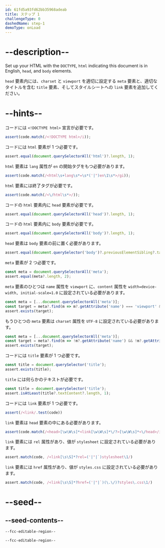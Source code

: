 ```yaml
---
id: 61fd5a93fd62bb35968adeab
title: ステップ 1
challengeType: 0
dashedName: step-1
demoType: onLoad
---
```


# --description--

Set up your HTML with the `DOCTYPE`, `html` indicating this document is in English, `head`, and `body` elements.

`head` 要素内には、`charset` と `viewport` を適切に設定する `meta` 要素と、適切なタイトルを含む `title` 要素、そしてスタイルシートへの `link` 要素を追加してください。

# --hints--

コードには `<!DOCTYPE html>` 宣言が必要です。

```js
assert(code.match(/<!DOCTYPE html>/i));
```

コードには `html` 要素が 1 つ必要です。

```js
assert.equal(document.querySelectorAll('html')?.length, 1);
```

`html` 要素は `lang` 属性が `en` の開始タグをもつ必要があります。

```js
assert(code.match(/<html\s+lang\s*=\s*('|")en\1\s*>/gi));
```

`html` 要素には終了タグが必要です。

```js
assert(code.match(/<\/html\s*>/));
```

コードの `html` 要素内に `head` 要素が必要です。

```js
assert.equal(document.querySelectorAll('head')?.length, 1);
```

コードの `html` 要素内に `body` 要素が必要です。

```js
assert.equal(document.querySelectorAll('body')?.length, 1);
```

`head` 要素は `body` 要素の前に置く必要があります。

```js
assert.equal(document.querySelector('body')?.previousElementSibling?.tagName, 'HEAD');
```

`meta` 要素が 2 つ必要です。

```js
const meta = document.querySelectorAll('meta');
assert.equal(meta?.length, 2);
```

`meta` 要素のひとつは `name` 属性を `viewport` に、`content` 属性を `width=device-width, initial-scale=1.0` に設定されている必要があります。

```js
const meta = [...document.querySelectorAll('meta')];
const target = meta?.find(m => m?.getAttribute('name') === 'viewport' && m?.getAttribute('content') === 'width=device-width, initial-scale=1.0' && !m?.getAttribute('charset'));
assert.exists(target);
```

もうひとつの `meta` 要素は `charset` 属性を `UTF-8` に設定されている必要があります。

```js
const meta = [...document.querySelectorAll('meta')];
const target = meta?.find(m => !m?.getAttribute('name') && !m?.getAttribute('content') && m?.getAttribute('charset')?.toLowerCase() === 'utf-8');
assert.exists(target);
```

コードには `title` 要素が 1 つ必要です。

```js
const title = document.querySelector('title');
assert.exists(title);
```

`title` には何らかのテキストが必要です。

```js
const title = document.querySelector('title');
assert.isAtLeast(title?.textContent?.length, 1);
```

コードには `link` 要素が 1 つ必要です。

```js
assert(/<link/.test(code))
```

`link` 要素は `head` 要素の中にある必要があります。

```js
assert(code.match(/<head>[\w\W\s]*<link[\w\W\s]*\/?>[\w\W\s]*<\/head>/i))
```

`link` 要素には `rel` 属性があり、値が `stylesheet` に設定されている必要があります。

```js
assert.match(code, /<link[\s\S]*?rel=('|"|`)stylesheet\1/)
```

`link` 要素には `href` 属性があり、値が `styles.css` に設定されている必要があります。

```js
assert.match(code, /<link[\s\S]*?href=('|"|`)(\.\/)?styles\.css\1/)
```

# --seed--

## --seed-contents--

```html
--fcc-editable-region--

--fcc-editable-region--
```

```css

```
